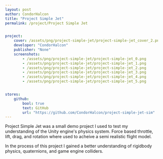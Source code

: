 ```yaml
---
layout: post
author: CondorHalcon
title: "Project Simple Jet"
permalink: /project/Project Simple Jet


project:
    cover: /assets/png/project-simple-jet/project-simple-jet_cover_2.png
    developer: "CondorHalcon"
    publisher: "None"
    screenshots: 
        - /assets/png/project-simple-jet/project-simple-jet_0.png
        - /assets/png/project-simple-jet/project-simple-jet_1.png
        - /assets/png/project-simple-jet/project-simple-jet_2.png
        - /assets/png/project-simple-jet/project-simple-jet_3.png
        - /assets/png/project-simple-jet/project-simple-jet_4.png
        - /assets/png/project-simple-jet/project-simple-jet_5.png


stores:
    github:
        bool: true
        text: GitHub
        url: "https://github.com/CondorHalcon/project-simple-jet-sim"
---
```


Project Simple Jet was a small demo project I used to test my understanding of the Unity engine's physics system. Force based throttle, lift, drag, and rotation where used to acheive a semi realistic flight model. 

In the process of this project I gained a better understanding of rigidbody physics, quaternions, and game engine colliders.